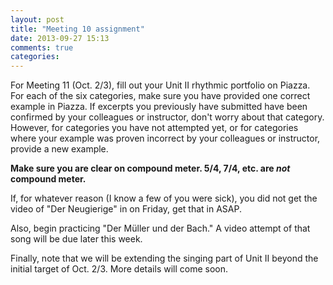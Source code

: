 ```yaml
---
layout: post
title: "Meeting 10 assignment"
date: 2013-09-27 15:13
comments: true
categories: 
---
```


For Meeting 11 (Oct. 2/3), fill out your Unit II rhythmic portfolio on Piazza. For each of the six categories, make sure you have provided one correct example in Piazza. If excerpts you previously have submitted have been confirmed by your colleagues or instructor, don't worry about that category. However, for categories you have not attempted yet, or for categories where your example was proven incorrect by your colleagues or instructor, provide a new example.

**Make sure you are clear on compound meter. 5/4, 7/4, etc. are *not* compound meter.**

If, for whatever reason (I know a few of you were sick), you did not get the video of "Der Neugierige" in on Friday, get that in ASAP.

Also, begin practicing "Der Müller und der Bach." A video attempt of that song will be due later this week.

Finally, note that we will be extending the singing part of Unit II beyond the initial target of Oct. 2/3. More details will come soon.